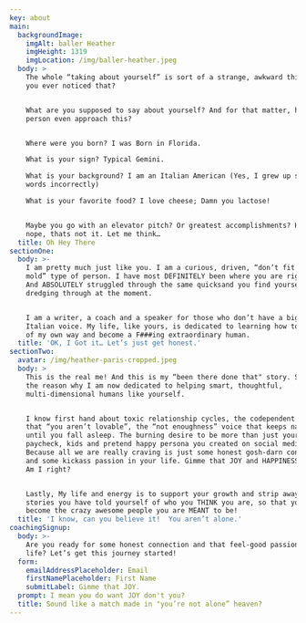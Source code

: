 ```yaml
---
key: about
main:
  backgroundImage:
    imgAlt: baller Heather
    imgHeight: 1319
    imgLocation: /img/baller-heather.jpeg
  body: >
    The whole “taking about yourself” is sort of a strange, awkward thing, have
    you ever noticed that?


    What are you supposed to say about yourself? And for that matter, how does a
    person even approach this?


    Where were you born? I was Born in Florida.

    What is your sign? Typical Gemini.

    What is your background? I am an Italian American (Yes, I grew up saying
    words incorrectly)

    What is your favorite food? I love cheese; Damn you lactose!


    Maybe you go with an elevator pitch? Or greatest accomplishments? Hummmmm,
    nope, thats not it. Let me think… 
  title: Oh Hey There
sectionOne:
  body: >-
    I am pretty much just like you. I am a curious, driven, “don’t fit into a
    mold” type of person. I have most DEFINITELY been where you are right now.
    And ABSOLUTELY struggled through the same quicksand you find yourself
    dredging through at the moment. 


    I am a writer, a coach and a speaker for those who don’t have a big enough
    Italian voice. My life, like yours, is dedicated to learning how to get out
    of my own way and become a F###ing extraordinary human.
  title: 'OK, I Got it… Let’s just get honest.'
sectionTwo:
  avatar: /img/heather-paris-cropped.jpeg
  body: >
    This is the real me! And this is my “been there done that" story. Sort of
    the reason why I am now dedicated to helping smart, thoughtful,
    multi-dimensional humans like yourself. 


    I know first hand about toxic relationship cycles, the codependent doubt
    that “you aren’t lovable”, the “not enoughness” voice that keeps nagging you
    until you fall asleep. The burning desire to be more than just your job,
    paycheck, kids and pretend happy persona you created on social media.
    Because all we are really craving is just some honest gosh-darn connection
    and some kickass passion in your life. Gimme that JOY and HAPPINESS damn it!
    Am I right?


    Lastly, My life and energy is to support your growth and strip away the
    stories you have told yourself of who you THINK you are, so that you can
    become the crazy awesome people you are MEANT to be!
  title: 'I know, can you believe it!  You aren’t alone.'
coachingSignup:
  body: >-
    Are you ready for some honest connection and that feel-good passion for
    life? Let’s get this journey started!
  form:
    emailAddressPlaceholder: Email
    firstNamePlaceholder: First Name
    submitLabel: Gimme that JOY.
  prompt: I mean you do want JOY don't you?
  title: Sound like a match made in "you’re not alone” heaven?
---
```


